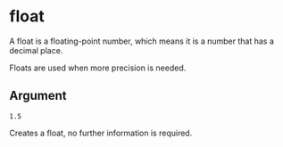 # float

A float is a floating-point number, which means it is a number that has a decimal place. 

Floats are used when more precision is needed.

## Argument
`1.5`

Creates a float, no further information is required.